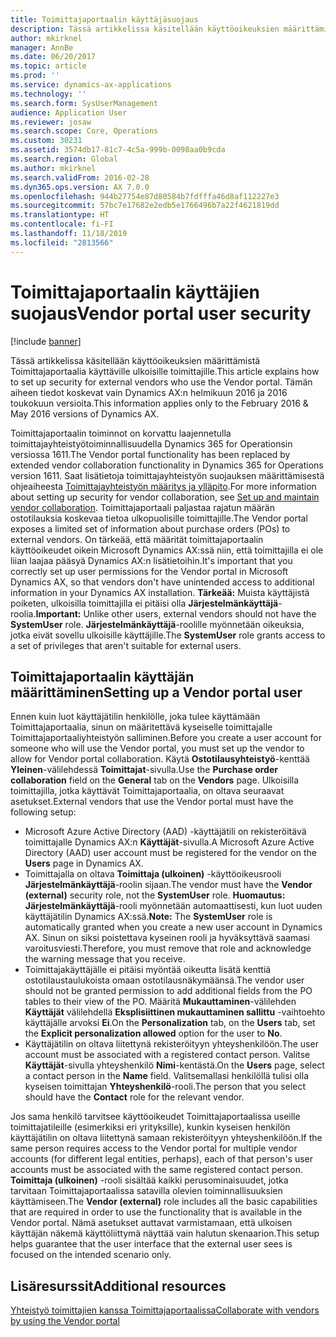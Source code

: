 ```yaml
---
title: Toimittajaportaalin käyttäjäsuojaus
description: Tässä artikkelissa käsitellään käyttöoikeuksien määrittämistä Toimittajaportaalia käyttäville ulkoisille toimittajille. Tämän aiheen tiedot koskevat vain Dynamics AX:n helmikuun 2016 ja 2016 toukokuun versioita.
author: mkirknel
manager: AnnBe
ms.date: 06/20/2017
ms.topic: article
ms.prod: ''
ms.service: dynamics-ax-applications
ms.technology: ''
ms.search.form: SysUserManagement
audience: Application User
ms.reviewer: josaw
ms.search.scope: Core, Operations
ms.custom: 30231
ms.assetid: 3574db17-81c7-4c5a-999b-0098aa0b9cda
ms.search.region: Global
ms.author: mkirknel
ms.search.validFrom: 2016-02-28
ms.dyn365.ops.version: AX 7.0.0
ms.openlocfilehash: 944b27754e87d80584b7fdfffa46d8af112227e3
ms.sourcegitcommit: 57bc7e17682e2edb5e1766496b7a22f4621819dd
ms.translationtype: HT
ms.contentlocale: fi-FI
ms.lasthandoff: 11/18/2019
ms.locfileid: "2813566"
---
```

# <a name="vendor-portal-user-security"></a><span data-ttu-id="a532e-104">Toimittajaportaalin käyttäjien suojaus</span><span class="sxs-lookup"><span data-stu-id="a532e-104">Vendor portal user security</span></span>

[!include [banner](../includes/banner.md)]

<span data-ttu-id="a532e-105">Tässä artikkelissa käsitellään käyttöoikeuksien määrittämistä Toimittajaportaalia käyttäville ulkoisille toimittajille.</span><span class="sxs-lookup"><span data-stu-id="a532e-105">This article explains how to set up security for external vendors who use the Vendor portal.</span></span> <span data-ttu-id="a532e-106">Tämän aiheen tiedot koskevat vain Dynamics AX:n helmikuun 2016 ja 2016 toukokuun versioita.</span><span class="sxs-lookup"><span data-stu-id="a532e-106">This information applies only to the February 2016 &amp; May 2016 versions of Dynamics AX.</span></span>

<span data-ttu-id="a532e-107">Toimittajaportaalin toiminnot on korvattu laajennetulla toimittajayhteistyötoiminnallisuudella Dynamics 365 for Operationsin versiossa 1611.</span><span class="sxs-lookup"><span data-stu-id="a532e-107">The Vendor portal functionality has been replaced by extended vendor collaboration functionality in Dynamics 365 for Operations version 1611.</span></span> <span data-ttu-id="a532e-108">Saat lisätietoja toimittajayhteistyön suojauksen määrittämisestä ohjeaiheesta [Toimittajayhteistyön määritys ja ylläpito](set-up-maintain-vendor-collaboration.md).</span><span class="sxs-lookup"><span data-stu-id="a532e-108">For more information about setting up security for vendor collaboration, see [Set up and maintain vendor collaboration](set-up-maintain-vendor-collaboration.md).</span></span> <span data-ttu-id="a532e-109">Toimittajaportaali paljastaa rajatun määrän ostotilauksia koskevaa tietoa ulkopuolisille toimittajille.</span><span class="sxs-lookup"><span data-stu-id="a532e-109">The Vendor portal exposes a limited set of information about purchase orders (POs) to external vendors.</span></span> <span data-ttu-id="a532e-110">On tärkeää, että määrität toimittajaportaalin käyttöoikeudet oikein Microsoft Dynamics AX:ssä niin, että toimittajilla ei ole liian laajaa pääsyä Dynamics AX:n lisätietoihin.</span><span class="sxs-lookup"><span data-stu-id="a532e-110">It's important that you correctly set up user permissions for the Vendor portal in Microsoft Dynamics AX, so that vendors don't have unintended access to additional information in your Dynamics AX installation.</span></span> <span data-ttu-id="a532e-111">**Tärkeää:** Muista käyttäjistä poiketen, ulkoisilla toimittajilla ei pitäisi olla **Järjestelmänkäyttäjä**-roolia.</span><span class="sxs-lookup"><span data-stu-id="a532e-111">**Important:** Unlike other users, external vendors should not have the **SystemUser** role.</span></span> <span data-ttu-id="a532e-112">**Järjestelmänkäyttäjä**-roolille myönnetään oikeuksia, jotka eivät sovellu ulkoisille käyttäjille.</span><span class="sxs-lookup"><span data-stu-id="a532e-112">The **SystemUser** role grants access to a set of privileges that aren't suitable for external users.</span></span>

## <a name="setting-up-a-vendor-portal-user"></a><span data-ttu-id="a532e-113">Toimittajaportaalin käyttäjän määrittäminen</span><span class="sxs-lookup"><span data-stu-id="a532e-113">Setting up a Vendor portal user</span></span>
<span data-ttu-id="a532e-114">Ennen kuin luot käyttäjätilin henkilölle, joka tulee käyttämään Toimittajaportaalia, sinun on määritettävä kyseiselle toimittajalle Toimittajaportaaliyhteistyön salliminen.</span><span class="sxs-lookup"><span data-stu-id="a532e-114">Before you create a user account for someone who will use the Vendor portal, you must set up the vendor to allow for Vendor portal collaboration.</span></span> <span data-ttu-id="a532e-115">Käytä **Ostotilausyhteistyö**-kenttää **Yleinen**-välilehdessä **Toimittajat**-sivulla.</span><span class="sxs-lookup"><span data-stu-id="a532e-115">Use the **Purchase order collaboration** field on the **General** tab on the **Vendors** page.</span></span> <span data-ttu-id="a532e-116">Ulkoisilla toimittajilla, jotka käyttävät Toimittajaportaalia, on oltava seuraavat asetukset.</span><span class="sxs-lookup"><span data-stu-id="a532e-116">External vendors that use the Vendor portal must have the following setup:</span></span>

-   <span data-ttu-id="a532e-117">Microsoft Azure Active Directory (AAD) -käyttäjätili on rekisteröitävä toimittajalle Dynamics AX:n **Käyttäjät**-sivulla.</span><span class="sxs-lookup"><span data-stu-id="a532e-117">A Microsoft Azure Active Directory (AAD) user account must be registered for the vendor on the **Users** page in Dynamics AX.</span></span>
-   <span data-ttu-id="a532e-118">Toimittajalla on oltava **Toimittaja (ulkoinen)** -käyttöoikeusrooli **Järjestelmänkäyttäjä**-roolin sijaan.</span><span class="sxs-lookup"><span data-stu-id="a532e-118">The vendor must have the **Vendor (external)** security role, not the **SystemUser** role.</span></span> <span data-ttu-id="a532e-119">**Huomautus:** **Järjestelmänkäyttäjä**-rooli myönnetään automaattisesti, kun luot uuden käyttäjätilin Dynamics AX:ssä.</span><span class="sxs-lookup"><span data-stu-id="a532e-119">**Note:** The **SystemUser** role is automatically granted when you create a new user account in Dynamics AX.</span></span> <span data-ttu-id="a532e-120">Sinun on siksi poistettava kyseinen rooli ja hyväksyttävä saamasi varoitusviesti.</span><span class="sxs-lookup"><span data-stu-id="a532e-120">Therefore, you must remove that role and acknowledge the warning message that you receive.</span></span>
-   <span data-ttu-id="a532e-121">Toimittajakäyttäjälle ei pitäisi myöntää oikeutta lisätä kenttiä ostotilaustaulukoista omaan ostotilausnäkymäänsä.</span><span class="sxs-lookup"><span data-stu-id="a532e-121">The vendor user should not be granted permission to add additional fields from the PO tables to their view of the PO.</span></span> <span data-ttu-id="a532e-122">Määritä **Mukauttaminen**-välilehden **Käyttäjät** välilehdellä **Eksplisiittinen mukauttaminen sallittu** -vaihtoehto käyttäjälle arvoksi **Ei**.</span><span class="sxs-lookup"><span data-stu-id="a532e-122">On the **Personalization** tab, on the **Users** tab, set the **Explicit personalization allowed** option for the user to **No**.</span></span>
-   <span data-ttu-id="a532e-123">Käyttäjätilin on oltava liitettynä rekisteröityyn yhteyshenkilöön.</span><span class="sxs-lookup"><span data-stu-id="a532e-123">The user account must be associated with a registered contact person.</span></span> <span data-ttu-id="a532e-124">Valitse **Käyttäjät**-sivulla yhteyshenkilö **Nimi**-kentästä.</span><span class="sxs-lookup"><span data-stu-id="a532e-124">On the **Users** page, select a contact person in the **Name** field.</span></span> <span data-ttu-id="a532e-125">Valitsemallasi henkilöllä tulisi olla kyseisen toimittajan **Yhteyshenkilö**-rooli.</span><span class="sxs-lookup"><span data-stu-id="a532e-125">The person that you select should have the **Contact** role for the relevant vendor.</span></span>

<span data-ttu-id="a532e-126">Jos sama henkilö tarvitsee käyttöoikeudet Toimittajaportaalissa useille toimittajatileille (esimerkiksi eri yrityksille), kunkin kyseisen henkilön käyttäjätilin on oltava liitettynä samaan rekisteröityyn yhteyshenkilöön.</span><span class="sxs-lookup"><span data-stu-id="a532e-126">If the same person requires access to the Vendor portal for multiple vendor accounts (for different legal entities, perhaps), each of that person's user accounts must be associated with the same registered contact person.</span></span> <span data-ttu-id="a532e-127">**Toimittaja (ulkoinen)** -rooli sisältää kaikki perusominaisuudet, jotka tarvitaan Toimittajaportaalissa satavilla olevien toiminnallisuuksien käyttämiseen.</span><span class="sxs-lookup"><span data-stu-id="a532e-127">The **Vendor (external)** role includes all the basic capabilities that are required in order to use the functionality that is available in the Vendor portal.</span></span> <span data-ttu-id="a532e-128">Nämä asetukset auttavat varmistamaan, että ulkoisen käyttäjän näkemä käyttöliittymä näyttää vain halutun skenaarion.</span><span class="sxs-lookup"><span data-stu-id="a532e-128">This setup helps guarantee that the user interface that the external user sees is focused on the intended scenario only.</span></span>

<a name="additional-resources"></a><span data-ttu-id="a532e-129">Lisäresurssit</span><span class="sxs-lookup"><span data-stu-id="a532e-129">Additional resources</span></span>
--------

[<span data-ttu-id="a532e-130">Yhteistyö toimittajien kanssa Toimittajaportaalissa</span><span class="sxs-lookup"><span data-stu-id="a532e-130">Collaborate with vendors by using the Vendor portal</span></span>](collaborate-vendors-vendor-portal.md)



